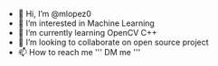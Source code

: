 - 👋 Hi, I’m @mlopez0
- 👀 I’m interested in Machine Learning
- 🌱 I’m currently learning OpenCV C++
- 💞️ I’m looking to collaborate on open source project
- 📫 How to reach me ''' DM me '''

<!---
mlopez0/mlopez0 is a ✨ special ✨ repository because its `README.md` (this file) appears on your GitHub profile.
You can click the Preview link to take a look at your changes.
--->
